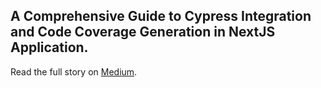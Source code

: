 ## A Comprehensive Guide to Cypress Integration and Code Coverage Generation in NextJS Application.
Read the full story on [Medium](https://menaiala.medium.com/a-comprehensive-guide-to-cypress-integration-and-code-coverage-generation-in-nextjs-application-828838ba6cf3).